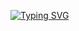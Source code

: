 [![Typing SVG](https://readme-typing-svg.demolab.com?font=Tahoma&pause=1000&color=F7F118&multiline=true&width=435&lines=Noah+Sabaj;Web+%26+Game+Dev;CS+Student+%40+Oakland+University;Software+Developer+%40+United+Wholesale+Mortgage)](https://git.io/typing-svg)
